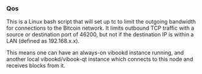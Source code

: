 ### Qos ###

This is a Linux bash script that will set up tc to limit the outgoing bandwidth for connections to the Bitcoin network. It limits outbound TCP traffic with a source or destination port of 46200, but not if the destination IP is within a LAN (defined as 192.168.x.x).

This means one can have an always-on vibookd instance running, and another local vibookd/vibook-qt instance which connects to this node and receives blocks from it.
